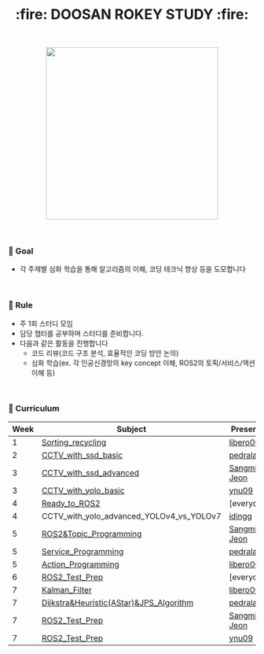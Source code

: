 <h1 align="center"> :fire: DOOSAN ROKEY STUDY :fire: </h1> 
</br>

<p align="center"> <img src="https://github.com/user-attachments/assets/bc50b7a6-fc46-4d2e-8813-bed0d22bd88d" width="350"> </p>

</br>

### :seedling: Goal

- 각 주제별 심화 학습을 통해 알고리즘의 이해, 코딩 테크닉 향상 등을 도모합니다


</br>

### :herb: Rule

- 주 1회 스터디 모임
- 담당 챕터를 공부하며 스터디를 준비합니다.
- 다음과 같은 활동을 진행합니다
  - 코드 리뷰(코드 구조 분석, 효율적인 코딩 방안 논의)
  - 심화 학습(ex. 각 인공신경망의 key concept 이해, ROS2의 토픽/서비스/액션 이해 등)


</br>

### :deciduous_tree: Curriculum

| Week | Subject                                               | Presenter                                                    |
| ---- | ----------------------------------------------------- | ------------------------------------------------------------ |
| 1    | [Sorting_recycling](ComputerVision/week1.md)          | [libero0077](https://github.com/libero0077)                  |
| 2    | [CCTV_with_ssd_basic](ComputerVision/week2.md)        | [pedrala](https://github.com/pedrala)                        |
| 3    | [CCTV_with_ssd_advanced](ComputerVision/week3_ssd.md) | [Sangmin-Jeon](https://github.com/Sangmin-Jeon)              |
| 3    | [CCTV_with_yolo_basic](ComputerVision/week3_yolo.md)  | [ynu09](https://github.com/ynu09)                            |
| 4    | [Ready_to_ROS2](ROS2/week4.md)                        | [everyone]                                                   |
| 4    | CCTV_with_yolo_advanced_YOLOv4_vs_YOLOv7              | [idingg](https://github.com/idingg)                          |
| 5    | [ROS2&Topic_Programming](ROS2/week5_ROS2&Topic_Programming.md)                                | [Sangmin-Jeon](https://github.com/Sangmin-Jeon)              |
| 5    | [Service_Programming](ROS2/week5_service.md)          | [pedrala](https://github.com/pedrala)                        |
| 5    | [Action_Programming](ROS2/week5_Action_Programming.md)| [libero0077](https://github.com/libero0077)                  |
| 6    | [ROS2_Test_Prep](ROS2/week6)                          | [everyone]                                                   |
| 7    | [Kalman_Filter](ROS2/week7_.Kalman_Filter.md)         | [libero0077](https://github.com/libero0077)                  |
| 7    | [Dijkstra&Heuristic(AStar)&JPS_Algorithm](ROS2/week7_aStar.md)                                | [pedrala](https://github.com/pedrala)                        |
| 7    | [ROS2_Test_Prep](ROS2)                                | [Sangmin-Jeon](https://github.com/Sangmin-Jeon)              |
| 7    | [ROS2_Test_Prep](ROS2)                                | [ynu09](https://github.com/ynu09)                            |
